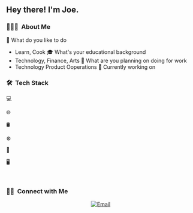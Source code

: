 <h2> Hey there! I'm Joe.</h2>

<h3> 👨🏻‍💻  About Me </h3>

🤔 What do you like to do
- Learn, Cook
🎓 What's your educational background
- Technology, Finance, Arts
💼 What are you planning on doing for work
- Technology Product Ooperations
🌱 Currently working on

<h3> 🛠  Tech Stack</h3>

💻

🌐

🛢

⚙️

🔧

🖥

<br/>

<h3> 🤝🏻  Connect with Me </h3>

<p align="center">
<a href="https://www.kuralabs.org/"&gt;&lt;img alt="Website" src="https://img.shields.io/badge/Website-www.kuralabs.org-orange?style=flat-square&logo=google-chrome"></a>
<a href="https://www.linkedin.com/in/joeslnkdin/"&gt;&lt;img alt="LinkedIn" src="https://img.shields.io/badge/LinkedIn-Joseph%20White-orange?style=flat-square&logo=linkedin"></a>
<a href="joekuralabs@gmail.com"><img alt="Email" src="https://img.shields.io/badge/Email-jwhite@kuralabs.org-orange?style=flat-square&logo=gmail"></a>
</p>

